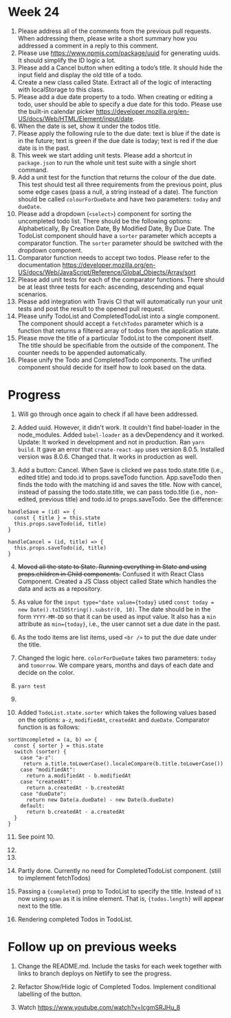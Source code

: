 # Week 24

1. Please address all of the comments from the previous pull requests. When addressing them, please write a short summary how you addressed a comment in a reply to this comment.
2. Please use https://www.npmjs.com/package/uuid for generating uuids. It should simplify the ID logic a lot.
3. Please add a Cancel button when editing a todo’s title. It should hide the input field and display the old title of a todo.
4. Create a new class called State. Extract all of the logic of interacting with localStorage to this class.
5. Please add a due date property to a todo. When creating or editing a todo, user should be able to specify a due date for this todo. Please use the built-in calendar picker https://developer.mozilla.org/en-US/docs/Web/HTML/Element/input/date.
6. When the date is set, show it under the todos title.
7. Please apply the following rule to the due date: text is blue if the date is in the future; text is green if the due date is today; text is red if the due date is in the past.
8. This week we start adding unit tests. Please add a shortcut in `package.json` to run the whole unit test suite with a single short command.
9. Add a unit test for the function that returns the colour of the due date. This test should test all three requirements from the previous point, plus some edge cases (pass a null, a string instead of a date). The function should be called `colourForDueDate` and have two parameters: `today` and `dueDate`.
10. Please add a dropdown (`<select>`) component for sorting the uncompleted todo list. There should be the following options: Alphabetically, By Creation Date, By Modified Date, By Due Date. The TodoList component should have a `sorter` parameter which accepts a comparator function. The `sorter` parameter should be switched with the dropdown component.
11. Comparator function needs to accept two todos. Please refer to the documentation https://developer.mozilla.org/en-US/docs/Web/JavaScript/Reference/Global_Objects/Array/sort
12. Please add unit tests for each of the comparator functions. There should be at least three tests for each: ascending, descending and equal scenarios.
13. Please add integration with Travis CI that will automatically run your unit tests and post the result to the opened pull request.
14. Please unify TodoList and CompletedTodoList into a single component. The component should accept a `fetchTodos` parameter which is a function that returns a filtered array of todos from the application state.
15. Please move the title of a particular TodoList to the component itself. The title should be specifiable from the outside of the component. The counter needs to be appended automatically.
16. Please unify the Todo and CompletedTodo components. The unified component should decide for itself how to look based on the data.

# Progress

1. Will go through once again to check if all have been addressed.

2. Added uuid. However, it didn't work. It couldn't find babel-loader in the node_modules. Added `babel-loader` as a devDependency and it worked.
Update: It worked in development and not in production. Ran `yarn build`. It gave an error that `create-react-app` uses version 8.0.5. Installed version was 8.0.6. Changed that. It works in production as well.

3. Add a button: Cancel. When Save is clicked we pass todo.state.title (i.e., edited title) and todo.id to props.saveTodo function. App.saveTodo then finds the todo with the matching id and saves the title. Now with cancel, instead of passing the todo.state.title, we can pass todo.title (i.e., non-edited, previous title) and todo.id to props.saveTodo. See the difference:

```
handleSave = (id) => {
  const { title } = this.state
  this.props.saveTodo(id, title)
}

handleCancel = (id, title) => {
  this.props.saveTodo(id, title)
}
```
4. ~~Moved all the state to State. Running everything in State and using props.children in Child components.~~ Confused it with React Class Component. Created a JS Class object called State which handles the data and acts as a repository. 

5. As value for the `input type="date value={today}` used `const today = new Date().toISOString().substr(0, 10)`. The date should be in the form `YYYY-MM-DD` so that it can be used as input value. It also has a `min` attribute as `min={today}`, i.e., the user cannot set a due date in the past.

6. As the todo items are list items, used `<br />` to put the due date under the title.

7. Changed the logic here. `colorForDueDate` takes two parameters: `today` and `tomorrow`. We compare years, months and days of each date and decide on the color. 

8. `yarn test`

9.

10. Added `TodoList.state.sorter` which takes the following values based on the options: `a-z`, `modifiedAt`, `createdAt` and `dueDate`. Comparator function is as follows:

```
sortUncompleted = (a, b) => {
  const { sorter } = this.state
  switch (sorter) {
    case "a-z":
     return a.title.toLowerCase().localeCompare(b.title.toLowerCase())
    case "modifiedAt":
      return a.modifiedAt - b.modifiedAt
    case "createdAt":
      return a.createdAt - b.createdAt
    case "dueDate":
      return new Date(a.dueDate) - new Date(b.dueDate)
    default:
      return b.createdAt - a.createdAt
  }
}
```

11. See point 10.  

12.

13.

14. Partly done. Currently no need for CompletedTodoList component. (still to implement fetchTodos) 

15. Passing a `{completed}` prop to TodoList to specify the title. Instead of `h1` now using `span` as it is inline element. That is, `{todos.length}` will appear next to the title.

16. Rendering completed Todos in TodoList.

# Follow up on previous weeks

1. Change the README.md. Include the tasks for each week together with links to branch deploys on Netlify to see the progress.

2. Refactor Show/Hide logic of Completed Todos. Implement conditional labelling of the button.

3. Watch https://www.youtube.com/watch?v=IcgmSRJHu_8
